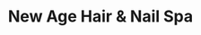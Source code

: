 ---
title: "New Age Hair & Nail Spa"
url: /redwood-city/new-age-hair-und-nail-spa/
shop: Kosmetik
---